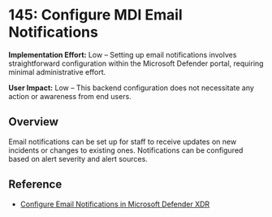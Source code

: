 # 145: Configure MDI Email Notifications

**Implementation Effort:** Low – Setting up email notifications involves straightforward configuration within the Microsoft Defender portal, requiring minimal administrative effort.

**User Impact:** Low – This backend configuration does not necessitate any action or awareness from end users.

## Overview

Email notifications can be set up for staff to receive updates on new incidents or changes to existing ones. Notifications can be configured based on alert severity and alert sources.

## Reference

* [Configure Email Notifications in Microsoft Defender XDR](https://learn.microsoft.com/en-us/defender-xdr/m365d-notifications-incidents)




